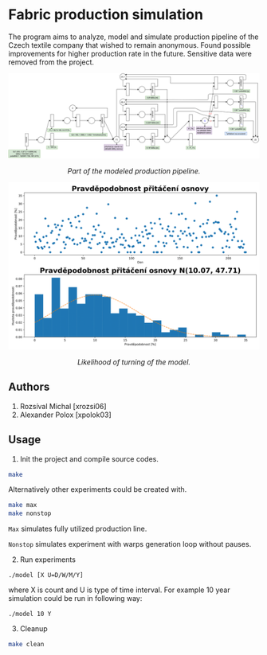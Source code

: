 # Fabric production simulation
The program aims to analyze, model and simulate production pipeline of the Czech textile company that wished to remain anonymous.
Found possible improvements for higher production rate in the future. Sensitive data were removed from the project. 

![Model of production pipeline](doc/pipeline_part.png)
*<div align="center"> Part of the modeled production pipeline.</div>*

![Model of production pipeline](doc/likelihood.png)
*<div align="center"> Likelihood of turning of the model.</div>*

## Authors
1. Rozsíval Michal [xrozsi06]
2. Alexander Polox [xpolok03]  

## Usage
1. Init the project and compile source codes.
```bash
make
```
Alternatively other experiments could be created with.
```bash
make max
make nonstop
```
`Max` simulates fully utilized production line.

`Nonstop` simulates experiment with warps generation loop without pauses.

2. Run experiments
```
./model [X U=D/W/M/Y]
```
where X is count and U is type of time interval.
For example 10 year simulation could be run in following way:
```
./model 10 Y
```

3. Cleanup
```bash
make clean
```
